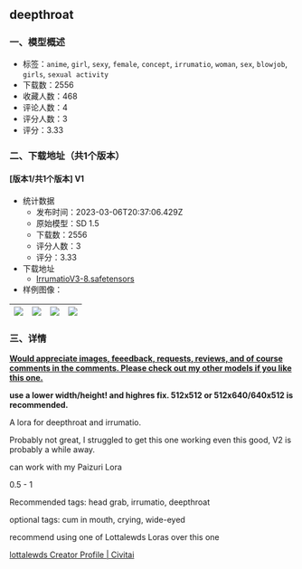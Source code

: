 ## deepthroat
### 一、模型概述

- 标签：`anime`, `girl`, `sexy`, `female`, `concept`, `irrumatio`, `woman`, `sex`, `blowjob`, `girls`, `sexual activity`
- 下载数：2556
- 收藏人数：468
- 评论人数：4
- 评分人数：3
- 评分：3.33

### 二、下载地址（共1个版本）

#### [版本1/共1个版本] V1

- 统计数据
  - 发布时间：2023-03-06T20:37:06.429Z
  - 原始模型：SD 1.5
  - 下载数：2556
  - 评分人数：3
  - 评分：3.33
- 下载地址
  - [IrrumatioV3-8.safetensors](https://civitai.com/api/download/models/18729)
- 样例图像：

| <img src="https://image.civitai.com/xG1nkqKTMzGDvpLrqFT7WA/9871fb66-f930-4e92-ede8-9c8d3e256500/width=450/194490.jpeg" /> | <img src="https://image.civitai.com/xG1nkqKTMzGDvpLrqFT7WA/7a7319aa-52f5-471f-cc03-66a79e989d00/width=450/194479.jpeg" /> | <img src="https://image.civitai.com/xG1nkqKTMzGDvpLrqFT7WA/d04408ef-0a4d-446e-8b01-99979a029700/width=450/194498.jpeg" /> | <img src="https://image.civitai.com/xG1nkqKTMzGDvpLrqFT7WA/9f8eb913-c334-4dfc-5d26-5dd9c00c5200/width=450/194497.jpeg" /> |
| ---- | ---- | ---- | ---- |


### 三、详情
<p><strong><u>Would appreciate images, feeedback, requests, reviews, and of course comments in the comments. Please check out my other models if you like this one.</u></strong></p><p><strong>use a lower width/height! and highres fix. 512x512 or 512x640/640x512 is recommended. </strong></p><p>A lora for deepthroat and irrumatio.</p><p>Probably not great, I struggled to get this one working even this good, V2 is probably a while away.</p><p>can work with my Paizuri Lora</p><p>0.5 - 1</p><p>Recommended tags: head grab, irrumatio, deepthroat</p><p>optional tags: cum in mouth, crying, wide-eyed</p><p>recommend using one of Lottalewds Loras over this one</p><p><a target="_blank" rel="ugc" href="https://civitai.com/user/lottalewds">lottalewds Creator Profile | Civitai</a></p>